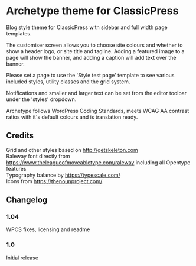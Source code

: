 # Archetype theme for ClassicPress
Blog style theme for ClassicPress with sidebar and full width page templates.

The customiser screen allows you to choose site colours and whether to show a header logo, or site title and tagline. Adding a featured image to a page will show the banner, and adding a caption will add text over the banner.

Please set a page to use the 'Style test page' template to see various included styles, utility classes and the grid system.

Notifications and smaller and larger text can be set from the editor toolbar under the 'styles' dropdown. 

Archetype follows WordPress Coding Standards, meets WCAG AA contrast ratios with it's default colours and is translation ready.

## Credits
Grid and other styles based on http://getskeleton.com  
Raleway font directly from https://www.theleagueofmoveabletype.com/raleway including all Opentype features  
Typography balance by https://typescale.com/  
Icons from https://thenounproject.com/  

## Changelog

### 1.04 
WPCS fixes, licensing and readme

### 1.0 
Initial release 

